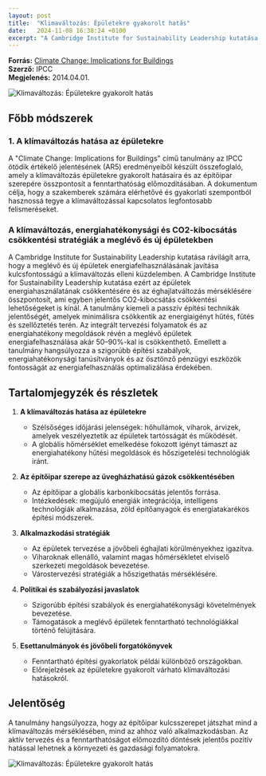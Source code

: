 ```yaml
---
layout: post
title:  "Klimaváltozás: Épületekre gyakorolt hatás"
date:   2024-11-08 16:38:24 +0100
excerpt: "A Cambridge Institute for Sustainability Leadership kutatása rávilágít arra, hogy a meglévő és új épületek energiafelhasználásának javítása kulcsfontosságú a klímaváltozás elleni küzdelemben."
---
```


**Forrás:** [Climate Change: Implications for Buildings](https://www.cisl.cam.ac.uk/system/files/documents/IPCC_AR5__Implications_for_Buildings__Briefing__WEB_EN.pdf)  
**Szerző:** IPCC  
**Megjelenés:** 2014.04.01.  

![Klimaváltozás: Épületekre gyakorolt hatás](https://www.thehappyturtlestraw.com/wp-content/uploads/2022/05/20220524-thts-impact-of-plastic-wastes-on-climate-change-1920x1080-1.jpg)

## Főbb módszerek

### 1. A klímaváltozás hatása az épületekre

A "Climate Change: Implications for Buildings" című tanulmány az IPCC ötödik értékelő jelentésének (AR5) eredményeiből készült összefoglaló, amely a klímaváltozás épületekre gyakorolt hatásaira és az építőipar szerepére összpontosít a fenntarthatóság előmozdításában. A dokumentum célja, hogy a szakemberek számára elérhetővé és gyakorlati szempontból hasznossá tegye a klímaváltozással kapcsolatos legfontosabb felismeréseket.

### A klímaváltozás, energiahatékonysági és CO2-kibocsátás csökkentési stratégiák a meglévő és új épületekben

A Cambridge Institute for Sustainability Leadership kutatása rávilágít arra, hogy a meglévő és új épületek energiafelhasználásának javítása kulcsfontosságú a klímaváltozás elleni küzdelemben. A Cambridge Institute for Sustainability Leadership kutatása ezért az épületek energiahasználatának csökkentésére és az éghajlatváltozás mérséklésére összpontosít, ami egyben jelentős CO2-kibocsátás csökkentési lehetőségeket is kínál. A tanulmány kiemeli a passzív építési technikák jelentőségét, amelyek minimálisra csökkentik az energiaigényt hűtés, fűtés és szellőztetés terén. Az integrált tervezési folyamatok és az energiahatékony megoldások révén a meglévő épületek energiafelhasználása akár 50–90%-kal is csökkenthető. Emellett a tanulmány hangsúlyozza a szigorúbb építési szabályok, energiahatékonysági tanúsítványok és az ösztönző pénzügyi eszközök fontosságát az energiafelhasználás optimalizálása érdekében.

## Tartalomjegyzék és részletek

1. **A klímaváltozás hatása az épületekre**
   - Szélsőséges időjárási jelenségek: hőhullámok, viharok, árvizek, amelyek veszélyeztetik az épületek tartósságát és működését.
   - A globális hőmérséklet emelkedése fokozott igényt támaszt az energiahatékony hűtési megoldások és hőszigetelési technológiák iránt.

2. **Az építőipar szerepe az üvegházhatású gázok csökkentésében**
   - Az építőipar a globális karbonkibocsátás jelentős forrása.
   - Intézkedések: megújuló energiák integrációja, intelligens technológiák alkalmazása, zöld építőanyagok és energiatakarékos építési módszerek.

3. **Alkalmazkodási stratégiák**
   - Az épületek tervezése a jövőbeli éghajlati körülményekhez igazítva.
   - Viharoknak ellenálló, valamint magas hőmérsékletet elviselő szerkezeti megoldások bevezetése.
   - Várostervezési stratégiák a hőszigethatás mérséklésére.

4. **Politikai és szabályozási javaslatok**
   - Szigorúbb építési szabályok és energiahatékonysági követelmények bevezetése.
   - Támogatások a meglévő épületek fenntartható technológiákkal történő felújítására.

5. **Esettanulmányok és jövőbeli forgatókönyvek**
   - Fenntartható építési gyakorlatok példái különböző országokban.
   - Előrejelzések az épületekre gyakorolt várható klímaváltozási hatásokról.

## Jelentőség

A tanulmány hangsúlyozza, hogy az építőipar kulcsszerepet játszhat mind a klímaváltozás mérséklésében, mind az ahhoz való alkalmazkodásban. Az aktív tervezés és a fenntarthatóságot előmozdító döntések jelentős pozitív hatással lehetnek a környezeti és gazdasági folyamatokra.

![Klimaváltozás: Épületekre gyakorolt hatás](https://media.licdn.com/dms/image/v2/D5612AQHZm37BL1bNVw/article-cover_image-shrink_720_1280/article-cover_image-shrink_720_1280/0/1700867754044?e=2147483647&v=beta&t=XeBDn88_RKZvF0Z-aykWSNvJ_Y5sBKzxFjuMy96y4v0)